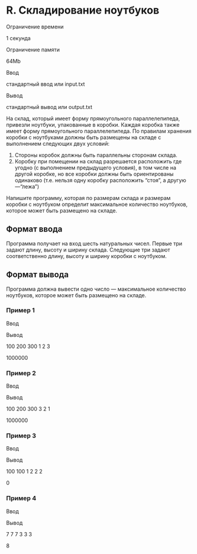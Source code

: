 R. Складирование ноутбуков
==========================

Ограничение времени

1 секунда

Ограничение памяти

64Mb

Ввод

стандартный ввод или input.txt

Вывод

стандартный вывод или output.txt

На склад, который имеет форму прямоугольного параллелепипеда, привезли ноутбуки, упакованные в коробки. Каждая коробка также имеет форму прямоугольного параллелепипеда. По правилам хранения коробки с ноутбуками должны быть размещены на складе с выполнением следующих двух условий:

1.  Стороны коробок должны быть параллельны сторонам склада.
2.  Коробку при помещении на склад разрешается расположить где угодно (с выполнением предыдущего условия), в том числе на другой коробке, но все коробки должны быть ориентированы одинаково (т.е. нельзя одну коробку расположить “стоя”, а другую —“лежа”)

Напишите программу, которая по размерам склада и размерам коробки с ноутбуком определит максимальное количество ноутбуков, которое может быть размещено на складе.

Формат ввода
------------

Программа получает на вход шесть натуральных чисел. Первые три задают длину, высоту и ширину склада. Следующие три задают соответственно длину, высоту и ширину коробки с ноутбуком.

Формат вывода
-------------

Программа должна вывести одно число — максимальное количество ноутбуков, которое может быть размещено на складе.

### Пример 1

Ввод

Вывод

100
200
300
1
2
3

1000000

### Пример 2

Ввод

Вывод

100
200
300
3
2
1

1000000

### Пример 3

Ввод

Вывод

100
100
1
2
2
2

0

### Пример 4

Ввод

Вывод

7
7
7
3
3
3

8